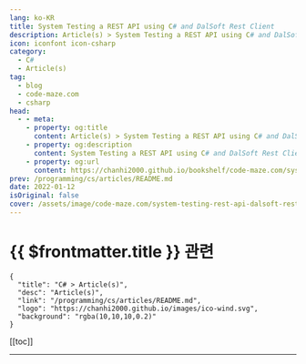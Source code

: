 ```yaml
---
lang: ko-KR
title: System Testing a REST API using C# and DalSoft Rest Client
description: Article(s) > System Testing a REST API using C# and DalSoft Rest Client
icon: iconfont icon-csharp
category: 
  - C#
  - Article(s)
tag: 
  - blog
  - code-maze.com
  - csharp
head:  
  - - meta:
    - property: og:title
      content: Article(s) > System Testing a REST API using C# and DalSoft Rest Client
    - property: og:description
      content: System Testing a REST API using C# and DalSoft Rest Client
    - property: og:url
      content: https://chanhi2000.github.io/bookshelf/code-maze.com/system-testing-rest-api-dalsoft-restclient.html
prev: /programming/cs/articles/README.md
date: 2022-01-12
isOriginal: false
cover: /assets/image/code-maze.com/system-testing-rest-api-dalsoft-restclient/banner.png
---
```


# {{ $frontmatter.title }} 관련

```component VPCard
{
  "title": "C# > Article(s)",
  "desc": "Article(s)",
  "link": "/programming/cs/articles/README.md",
  "logo": "https://chanhi2000.github.io/images/ico-wind.svg",
  "background": "rgba(10,10,10,0.2)"
}
```

[[toc]]

---

<SiteInfo
  name="System Testing a REST API using C# and DalSoft Rest Client"
  desc="In this post, we're going to cover the recent extensions to the DalSoft RestClient library which allows you to easily test a REST API using C#"
  url="https://code-maze.com/system-testing-rest-api-dalsoft-restclient/"
  logo="/assets/image/code-maze.com/favicon.png"
  preview="/assets/image/code-maze.com/system-testing-rest-api-dalsoft-restclient/banner.png"/>

<!-- TODO: 작성 -->
